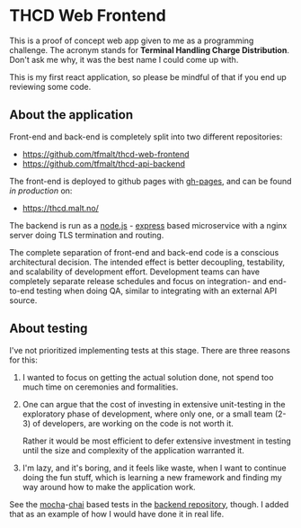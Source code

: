 # THCD Web Frontend

This is a proof of concept web app given to me as a programming challenge.
The acronym stands for **Terminal Handling Charge Distribution**. Don't ask me
why, it was the best name I could come up with.

This is my first react application, so please be mindful of that if you end
up reviewing some code.

## About the application

Front-end and back-end is completely split into two different repositories:

- <https://github.com/tfmalt/thcd-web-frontend>
- <https://github.com/tfmalt/thcd-api-backend>

The front-end is deployed to github pages with
[gh-pages](https://www.npmjs.com/package/gh-pages), and can be found
_in production_ on:

- <https://thcd.malt.no/>

The backend is run as a [node.js](https://nodejs.org/en/) -
[express](http://expressjs.com/) based microservice with a nginx server
doing TLS termination and routing.

The complete separation of front-end and back-end code is a conscious
architectural decision. The intended effect is better decoupling,
testability, and scalability of development effort. Development teams can
have completely separate release schedules and focus on integration- and
end-to-end testing when doing QA, similar to integrating with an external
API source.

## About testing

I've not prioritized implementing tests at this stage. There are three reasons
for this:

1. I wanted to focus on getting the actual solution done, not spend too much
   time on ceremonies and formalities.

2. One can argue that the cost of investing in extensive unit-testing in the
   exploratory phase of development, where only one, or a small team (2-3)
   of developers, are working on the code is not worth it.

   Rather it would
   be most efficient to defer extensive investment in testing until the size
   and complexity of the application warranted it.

3. I'm lazy, and it's boring, and it feels like waste,  when I want to
   continue doing the fun stuff, which is learning a new framework and
   finding my way around how to make the application work.

See the [mocha](https://mochajs.org/)-[chai](http://chaijs.com/) based tests
in the [backend repository](https://github.com/tfmalt/thcd-api-backend),
though. I added that as an example of how I would have done it in real life.
